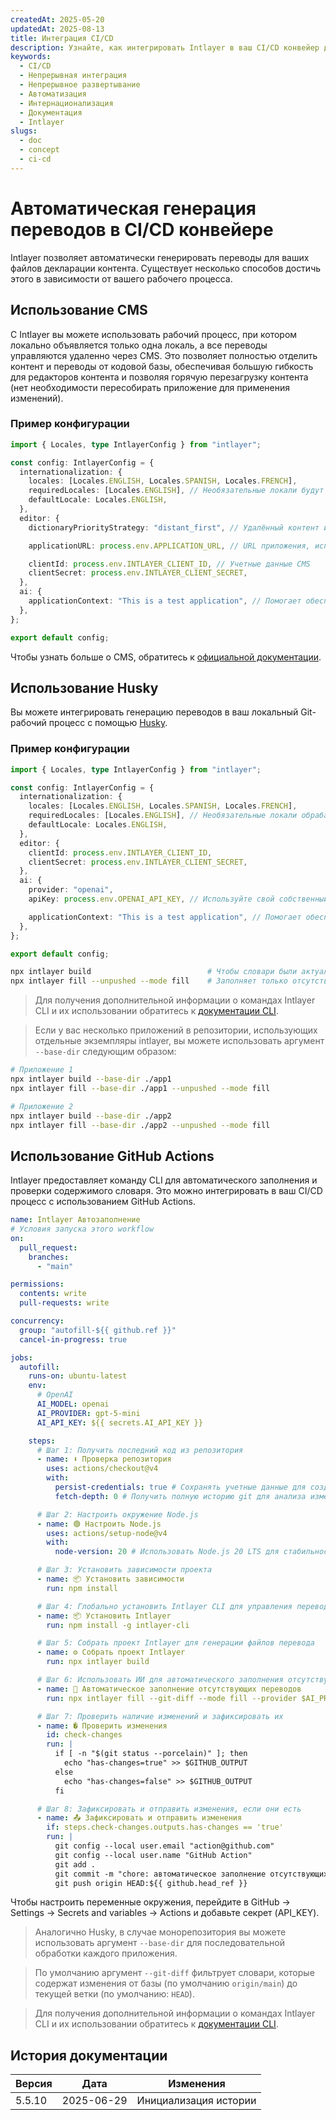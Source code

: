 ```yaml
---
createdAt: 2025-05-20
updatedAt: 2025-08-13
title: Интеграция CI/CD
description: Узнайте, как интегрировать Intlayer в ваш CI/CD конвейер для автоматизированного управления контентом и развертывания.
keywords:
  - CI/CD
  - Непрерывная интеграция
  - Непрерывное развертывание
  - Автоматизация
  - Интернационализация
  - Документация
  - Intlayer
slugs:
  - doc
  - concept
  - ci-cd
---
```


# Автоматическая генерация переводов в CI/CD конвейере

Intlayer позволяет автоматически генерировать переводы для ваших файлов декларации контента. Существует несколько способов достичь этого в зависимости от вашего рабочего процесса.

## Использование CMS

С Intlayer вы можете использовать рабочий процесс, при котором локально объявляется только одна локаль, а все переводы управляются удаленно через CMS. Это позволяет полностью отделить контент и переводы от кодовой базы, обеспечивая большую гибкость для редакторов контента и позволяя горячую перезагрузку контента (нет необходимости пересобирать приложение для применения изменений).

### Пример конфигурации

```ts fileName="intlayer.config.ts"
import { Locales, type IntlayerConfig } from "intlayer";

const config: IntlayerConfig = {
  internationalization: {
    locales: [Locales.ENGLISH, Locales.SPANISH, Locales.FRENCH],
    requiredLocales: [Locales.ENGLISH], // Необязательные локали будут управляться удаленно
    defaultLocale: Locales.ENGLISH,
  },
  editor: {
    dictionaryPriorityStrategy: "distant_first", // Удалённый контент имеет приоритет

    applicationURL: process.env.APPLICATION_URL, // URL приложения, используемый CMS

    clientId: process.env.INTLAYER_CLIENT_ID, // Учетные данные CMS
    clientSecret: process.env.INTLAYER_CLIENT_SECRET,
  },
  ai: {
    applicationContext: "This is a test application", // Помогает обеспечить согласованное создание переводов
  },
};

export default config;
```

Чтобы узнать больше о CMS, обратитесь к [официальной документации](https://github.com/aymericzip/intlayer/blob/main/docs/docs/ru/intlayer_CMS.md).

## Использование Husky

Вы можете интегрировать генерацию переводов в ваш локальный Git-рабочий процесс с помощью [Husky](https://typicode.github.io/husky/).

### Пример конфигурации

```ts fileName="intlayer.config.ts"
import { Locales, type IntlayerConfig } from "intlayer";

const config: IntlayerConfig = {
  internationalization: {
    locales: [Locales.ENGLISH, Locales.SPANISH, Locales.FRENCH],
    requiredLocales: [Locales.ENGLISH], // Необязательные локали обрабатываются удалённо
    defaultLocale: Locales.ENGLISH,
  },
  editor: {
    clientId: process.env.INTLAYER_CLIENT_ID,
    clientSecret: process.env.INTLAYER_CLIENT_SECRET,
  },
  ai: {
    provider: "openai",
    apiKey: process.env.OPENAI_API_KEY, // Используйте свой собственный API-ключ

    applicationContext: "This is a test application", // Помогает обеспечить согласованное создание переводов
  },
};

export default config;
```

```bash fileName=".husky/pre-push"
npx intlayer build                          # Чтобы словари были актуальными
npx intlayer fill --unpushed --mode fill    # Заполняет только отсутствующий контент, не обновляет существующий
```

> Для получения дополнительной информации о командах Intlayer CLI и их использовании обратитесь к [документации CLI](https://github.com/aymericzip/intlayer/blob/main/docs/docs/ru/intlayer_cli.md).

> Если у вас несколько приложений в репозитории, использующих отдельные экземпляры intlayer, вы можете использовать аргумент `--base-dir` следующим образом:

```bash fileName=".husky/pre-push"
# Приложение 1
npx intlayer build --base-dir ./app1
npx intlayer fill --base-dir ./app1 --unpushed --mode fill

# Приложение 2
npx intlayer build --base-dir ./app2
npx intlayer fill --base-dir ./app2 --unpushed --mode fill
```

## Использование GitHub Actions

Intlayer предоставляет команду CLI для автоматического заполнения и проверки содержимого словаря. Это можно интегрировать в ваш CI/CD процесс с использованием GitHub Actions.

```yaml fileName=".github/workflows/intlayer-translate.yml"
name: Intlayer Автозаполнение
# Условия запуска этого workflow
on:
  pull_request:
    branches:
      - "main"

permissions:
  contents: write
  pull-requests: write

concurrency:
  group: "autofill-${{ github.ref }}"
  cancel-in-progress: true

jobs:
  autofill:
    runs-on: ubuntu-latest
    env:
      # OpenAI
      AI_MODEL: openai
      AI_PROVIDER: gpt-5-mini
      AI_API_KEY: ${{ secrets.AI_API_KEY }}

    steps:
      # Шаг 1: Получить последний код из репозитория
      - name: ⬇️ Проверка репозитория
        uses: actions/checkout@v4
        with:
          persist-credentials: true # Сохранять учетные данные для создания PR
          fetch-depth: 0 # Получить полную историю git для анализа изменений

      # Шаг 2: Настроить окружение Node.js
      - name: 🟢 Настроить Node.js
        uses: actions/setup-node@v4
        with:
          node-version: 20 # Использовать Node.js 20 LTS для стабильности

      # Шаг 3: Установить зависимости проекта
      - name: 📦 Установить зависимости
        run: npm install

      # Шаг 4: Глобально установить Intlayer CLI для управления переводами
      - name: 📦 Установить Intlayer
        run: npm install -g intlayer-cli

      # Шаг 5: Собрать проект Intlayer для генерации файлов перевода
      - name: ⚙️ Собрать проект Intlayer
        run: npx intlayer build

      # Шаг 6: Использовать ИИ для автоматического заполнения отсутствующих переводов
      - name: 🤖 Автоматическое заполнение отсутствующих переводов
        run: npx intlayer fill --git-diff --mode fill --provider $AI_PROVIDER --model $AI_MODEL --api-key $AI_API_KEY

      # Шаг 7: Проверить наличие изменений и зафиксировать их
      - name: � Проверить изменения
        id: check-changes
        run: |
          if [ -n "$(git status --porcelain)" ]; then
            echo "has-changes=true" >> $GITHUB_OUTPUT
          else
            echo "has-changes=false" >> $GITHUB_OUTPUT
          fi

      # Шаг 8: Зафиксировать и отправить изменения, если они есть
      - name: 📤 Зафиксировать и отправить изменения
        if: steps.check-changes.outputs.has-changes == 'true'
        run: |
          git config --local user.email "action@github.com"
          git config --local user.name "GitHub Action"
          git add .
          git commit -m "chore: автоматическое заполнение отсутствующих переводов [skip ci]"
          git push origin HEAD:${{ github.head_ref }}
```

Чтобы настроить переменные окружения, перейдите в GitHub → Settings → Secrets and variables → Actions и добавьте секрет (API_KEY).

> Аналогично Husky, в случае монорепозитория вы можете использовать аргумент `--base-dir` для последовательной обработки каждого приложения.

> По умолчанию аргумент `--git-diff` фильтрует словари, которые содержат изменения от базы (по умолчанию `origin/main`) до текущей ветки (по умолчанию: `HEAD`).

> Для получения дополнительной информации о командах Intlayer CLI и их использовании обратитесь к [документации CLI](https://github.com/aymericzip/intlayer/blob/main/docs/docs/ru/intlayer_cli.md).

## История документации

| Версия | Дата       | Изменения             |
| ------ | ---------- | --------------------- |
| 5.5.10 | 2025-06-29 | Инициализация истории |
